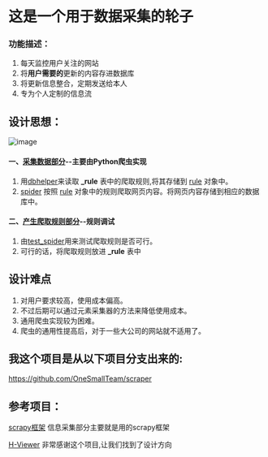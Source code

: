 # 这是一个用于数据采集的轮子

### 功能描述：
1. 每天监控用户关注的网站
2. 将**用户需要的**更新的内容存进数据库
3. 将更新信息整合，定期发送给本人
4. 专为个人定制的信息流

## 设计思想：
![image](http://upload-images.jianshu.io/upload_images/4781155-2b42473b0ac9556e?imageMogr2/auto-orient/strip%7CimageView2/2/w/1240)


#### 一、[采集数据部分](https://github.com/OneSmallTeam/scraper)--主要由Python爬虫实现
1. 用[dbhelper](https://github.com/Niracler/scraper/blob/master/scraper/helpers/dbhelper.py)来读取 **_rule** 表中的爬取规则,将其存储到 [rule](https://github.com/Niracler/scraper/blob/master/scraper/helpers/rule.py) 对象中。
2. [spider](https://github.com/Niracler/scraper/blob/master/scraper/spiders/spider.py) 按照  [rule](https://github.com/Niracler/scraper/blob/master/scraper/helpers/rule.py) 对象中的规则爬取网页内容。将网页内容存储到相应的数据库中。
  
#### 二、[产生爬取规则部分](https://github.com/OneSmallTeam/scraper)--规则调试
1. 由[test_spider](https://github.com/Niracler/scraper/blob/master/scraper/spiders/test_spider.py)用来测试爬取规则是否可行。
2. 可行的话，将爬取规则放进 **_rule** 表中


## 设计难点
1. 对用户要求较高，使用成本偏高。
2. 不过后期可以通过元素采集器的方法来降低使用成本。
2. 通用爬虫实现较为困难。
3. 爬虫的通用性提高后，对于一些大公司的网站就不适用了。


## 我这个项目是从以下项目分支出来的:
https://github.com/OneSmallTeam/scraper



## 参考项目：

[scrapy框架](https://scrapy.org/)  信息采集部分主要就是用的scrapy框架

[H-Viewer](https://github.com/PureDark/H-Viewer) 非常感谢这个项目,让我们找到了设计方向
